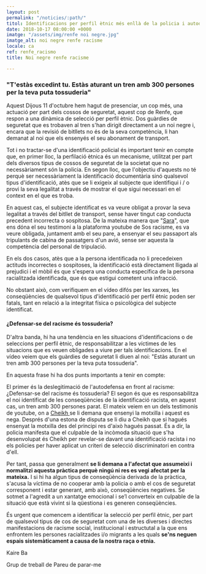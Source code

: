 ```yaml
---
layout: post
permalink: "/noticies/:path/"
titol: Identificacions per perfil ètnic més enllà de la policia i autodefensa deslegitimada
date: 2018-10-17 08:00:00 +0000
imatge: "/assets/img/renfe noi negre.jpg"
imatge_alt: noi negre renfe racisme
locale: ca
ref: renfe_racismo
title: Noi negre renfe racisme

---
```

### "T'estàs excedint tu. Estàs aturant un tren amb 300 persones per la teva puta tossuderia"

Aquest Dijous 11 d'octubre hem hagut de presenciar, un cop més, una actuació per part dels cossos de seguretat, aquest cop de Renfe, que respon a una dinàmica de selecció per perfil ètnic. Dos guàrdies de seguretat que es trobaven al tren s'han dirigit directament a un noi negre i, encara que la revisió de bitllets no és de la seva competència, li han demanat al noi que els ensenyés el seu abonament de transport.

Tot i no tractar-se d'una identificació policial és important tenir en compte que, en primer lloc, la perfilació ètnica és un mecanisme, utilitzat per part dels diversos tipus de cossos de seguretat de la societat que no necessàriament són la policia. En segon lloc, que l'objectiu d'aquests no té perquè ser necessàriament la identificació documentària sinó qualsevol tipus d'identificació, atès que se li exigeix ​​al subjecte que identifiqui i / o provi la seva legalitat a través de mostrar el que sigui necessari en el context en el que es troba.

En aquest cas, el subjecte identificat es va veure obligat a provar la seva legalitat a través del bitllet de transport, sense haver tingut cap conducta precedent incorrecta o sospitosa. De la mateixa manera que "[Sara](https://www.pareudepararme.org/testimonis/si-nos-callamos-nadie-nos-va-a-tener-en-cuenta/)", que ens dóna el seu testimoni a la plataforma youtube de Sos racisme, es va veure obligada, juntament amb el seu pare, a ensenyar el seu passaport als tripulants de cabina de passatgers d'un avió, sense ser aquesta la competència del personal de tripulació.

En els dos casos, atès que a la persona identificada no li precedeixen actituds incorrectes o sospitoses, la identificació està directament lligada al prejudici i el mòbil és que s'espera una conducta específica de la persona racialitzada identificada, que és que estigui cometent una infracció.

No obstant això, com verifiquem en el vídeo difós per les xarxes, les conseqüències de qualsevol tipus d'identificació per perfil ètnic poden ser fatals, tant en relació a la integritat física o psicològica del subjecte identificat.

#### ¿Defensar-se del racisme és tossuderia?

D'altra banda, hi ha una tendència en les situacions d'identificacions o de seleccions per perfil ètnic, de responsabilitzar a les víctimes de les situacions que es veuen obligades a viure per tals identificacions. En el vídeo veiem que els guàrdies de seguretat li diuen al noi: "Estàs aturant un tren amb 300 persones per la teva puta tossuderia".

En aquesta frase hi ha dos punts importants a tenir en compte:

El primer és la deslegitimació de l'autodefensa en front al racisme: ¿Defensar-se del racisme és tossuderia? El segon és que es responsabilitza el noi identificat de les conseqüències de la identificació racista, en aquest cas, un tren amb 300 persones parat. El mateix veiem en un dels testimonis de youtube, on a [Cheikh ](https://www.pareudepararme.org/testimonis/ensenyam-la-motxilla/)se li demana que ensenyi la motxilla i aquest es nega. Després d'una estona de disputa se li diu a Cheikh que si hagués ensenyat la motxilla des del principi res d'això hagués passat. És a dir, la policia manifesta que el culpable de la incòmoda situació que s'ha desenvolupat és Cheikh per revelar-se davant una identificació racista i no els policies per haver aplicat un criteri de selecció discriminatori en contra d'ell.

Per tant, passa que generalment **se li demana a l'afectat que assumeixi i normalitzi aquesta pràctica perquè ningú ni res es vegi afectat per la mateixa.** I si hi ha algun tipus de conseqüència derivada de la pràctica, s'acusa la víctima de no cooperar amb la policia o amb el cos de seguretat corresponent i estar generant, amb això, conseqüències negatives. Se sotmet a l'agredit a un xantatge emocional i se’l converteix en culpable de la situació que està vivint si la qüestiona i es generen conseqüències.

És urgent que comencem a identificar la selecció per perfil ètnic, per part de qualsevol tipus de cos de seguretat com una de les diverses i directes manifestacions de racisme social, institucional i estructutal a la que ens enfrontem les persones racialitzades i/o migrants a les quals **se'ns neguen espais sistemàticament a causa de la nostra raça o etnia.**

Kaire Ba

Grup de treball de Pareu de parar-me